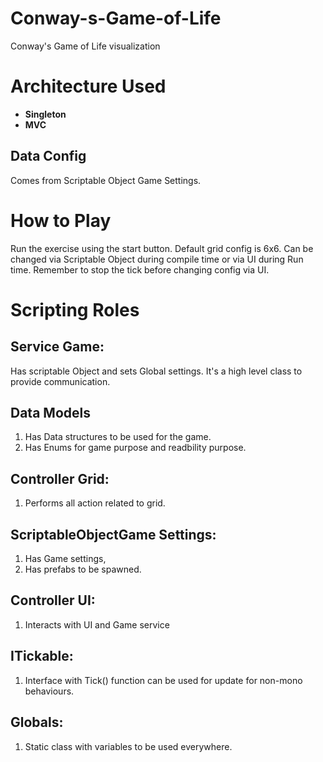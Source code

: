 # Conway-s-Game-of-Life
Conway's Game of Life visualization

# Architecture Used
- **Singleton**
- **MVC**

## Data Config
Comes from Scriptable Object Game Settings.

# How to Play
Run the exercise using the start button. Default grid config is 6x6. Can be changed via Scriptable Object during compile time or via UI during Run time. Remember to stop the tick before changing config via UI.

# Scripting Roles

## Service Game:
Has scriptable Object and sets Global settings. It's a high level class to provide communication.
## Data Models
1. Has Data structures to be used for the game. 
2. Has Enums for game purpose and readbility purpose.
## Controller Grid:
1. Performs all action related to grid.
## ScriptableObjectGame Settings:
1. Has Game settings,
2. Has prefabs to be spawned.
## Controller UI:
1. Interacts with UI and Game service
## ITickable:
1. Interface with Tick() function can be used for update for non-mono behaviours.

## Globals:
1. Static class with variables to be used everywhere.
